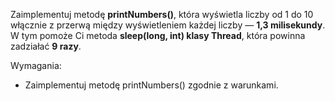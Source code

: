 Zaimplementuj metodę **printNumbers()**, która wyświetla liczby od 1 do 10 włącznie
z przerwą między wyświetleniem każdej liczby — **1,3 milisekundy**. \
W tym pomoże Ci metoda **sleep(long, int) klasy Thread**, która powinna zadziałać **9 razy**.

Wymagania:

- Zaimplementuj metodę printNumbers() zgodnie z warunkami.